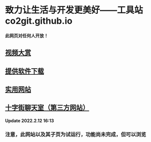 # 致力让生活与开发更美好——工具站co2git.github.io
#### 此网页对任何人开放！
## <a href="https://co2git.github.io/videos" target="_blank">视频大赏</a>
## <a href="https://co2git.github.io/tools" target="_blank">提供软件下载</a>
## <a href="https://co2git.github.io/website" target="_blank">实用网站</a>
## <a href="https://crosst.chat" target="_blank">十字街聊天室（第三方网站）</a>
#### Update 2022.2.12 16:13
### 注意，此网站以及其子页为试运行，功能尚未完成，但可以浏览
